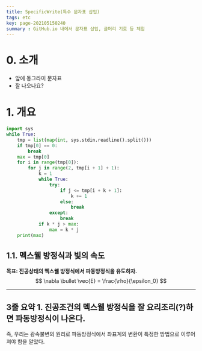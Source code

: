 ```yaml
---
title: SpecificWrite(특수 문자표 삽입)
tags: etc
key: page-202105150240
summary : GitHub.io 내에서 문자표 삽입, 글머리 기호 등 체험
---
```


# 0. 소개
 - 앞에 동그라미 문자표
 - 잘 나오나요?

# 1. 개요
``` python
import sys
while True:
    tmp = list(map(int, sys.stdin.readline().split()))
    if tmp[0] == 0:
        break
    max = tmp[0]
    for i in range(tmp[0]):
        for j in range(2, tmp[i + 1] + 1):
            k = 1
            while True:
                try:
                    if j <= tmp[i + k + 1]:
                        k += 1
                    else:
                        break
                except:
                    break
            if k * j > max:
                max = k * j
    print(max)
```

## 1.1. 멕스웰 방정식과 빛의 속도
**목표: 진공상태의 멕스웰 방정식에서 파동방정식을 유도하자.**
$$
\nabla \bullet \vec{E} = \frac{\rho}{\epsilon_0}
$$

---
**3줄 요약**
**1. 진공조건의 멕스웰 방정식을 잘 요리조리(?)하면 파동방정식이 나온다.**
---
즉, 우리는 광속불변의 원리로 파동방정식에서 좌표계의 변환이 특정한 방법으로 이루어져야 함을 알았다.
